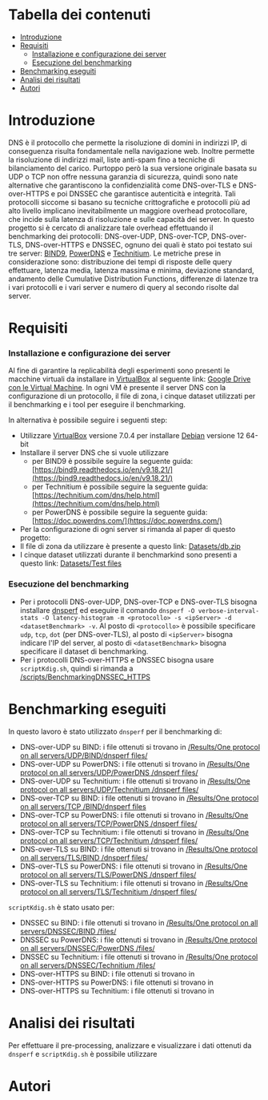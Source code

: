 # Tabella dei contenuti
- [Introduzione](https://github.com/mtolkien/Benchmarking-DNS-Server/tree/main#Introduzione)
- [Requisiti](https://github.com/mtolkien/Benchmarking-DNS-Server/tree/main#Requisiti)
  - [Installazione e configurazione dei server](https://github.com/mtolkien/Benchmarking-DNS-Server/tree/main#Installazione-e-configurazione-dei-server)
  - [Esecuzione del benchmarking](https://github.com/mtolkien/Benchmarking-DNS-Server/tree/main#Esecuzione-del-benchmarking)
- [Benchmarking eseguiti](https://github.com/mtolkien/Benchmarking-DNS-Server/tree/main#Benchmarking-eseguiti)  
- [Analisi dei risultati](https://github.com/mtolkien/Benchmarking-DNS-Server/tree/main#Analisi-dei-risultati)
- [Autori](https://github.com/mtolkien/Benchmarking-DNS-Server/tree/main#Autori)
# Introduzione
DNS è il protocollo che permette la risoluzione di domini in indirizzi IP, di conseguenza risulta fondamentale nella navigazione web. Inoltre permette la risoluzione di indirizzi mail, liste anti-spam fino a tecniche di bilanciamento del carico. Purtoppo però la sua versione originale basata su UDP o TCP non offre nessuna garanzia di sicurezza, quindi sono nate alternative che garantiscono la confidenzialità come DNS-over-TLS e DNS-over-HTTPS e poi DNSSEC che garantisce autenticità e integrità. Tali protocolli siccome si basano su tecniche crittografiche e protocolli più ad alto livello implicano inevitabilmente un maggiore overhead protocollare, che incide sulla latenza di risoluzione e sulle capacità dei server.
In questo progetto si è cercato di analizzare tale overhead effettuando il benchmarking dei protocolli: DNS-over-UDP, DNS-over-TCP, DNS-over-TLS, DNS-over-HTTPS e DNSSEC, ognuno dei quali è stato poi testato sui tre server: [BIND9](https://www.isc.org/bind/), [PowerDNS](https://www.powerdns.com/) e [Technitium](https://technitium.com/dns/). Le metriche prese in considerazione sono: distribuzione dei tempi di risposte delle query effettuare, latenza media, latenza massima e minima, deviazione standard, andamento delle Cumulative Distribution Functions, differenze di latenze tra i vari protocolli e i vari server e numero di query al secondo risolte dal server.

# Requisiti 
### Installazione e configurazione dei server
Al fine di garantire la replicabilità degli esperimenti sono presenti le macchine virtuali da installare in [VirtualBox](https://www.virtualbox.org/) al seguente link: [Google Drive con le Virtual Machine](https://drive.google.com/drive/folders/1RAqFOcWnDRnGb0TJHqvzB3Bh9TGvJJyF?usp=sharing). In ogni VM è presente il server DNS con la configurazione di un protocollo, il file di zona, i cinque dataset utilizzati per il benchmarking e i tool per eseguire il benchmarking.

In alternativa è possibile seguire i seguenti step:
- Utilizzare [VirtualBox](https://www.virtualbox.org/) versione 7.0.4 per installare [Debian](https://www.debian.org/distrib/) versione 12 64-bit
- Installare il server DNS che si vuole utilizzare
  - per BIND9 è possibile seguire la seguente guida: [https://bind9.readthedocs.io/en/v9.18.21/](https://bind9.readthedocs.io/en/v9.18.21/)
  - per Technitium è possibile seguire la seguente guida: [https://technitium.com/dns/help.html](https://technitium.com/dns/help.html)
  - per PowerDNS è possibile seguire la seguente guida: [https://doc.powerdns.com/](https://doc.powerdns.com/)
- Per la configurazione di ogni server si rimanda al paper di questo progetto: []()
- Il file di zona da utilizzare è presente a questo link: [Datasets/db.zip](https://github.com/mtolkien/Benchmarking-DNS-Server/blob/main/Datasets/db.zip)
- I cinque dataset utilizzati durante il benchmarkind sono presenti a questo link: [Datasets/Test files](https://github.com/mtolkien/Benchmarking-DNS-Server/tree/main/Datasets/Test%20files)
### Esecuzione del benchmarking  
- Per i protocolli DNS-over-UDP, DNS-over-TCP e DNS-over-TLS bisogna installare [dnsperf](https://github.com/DNS-OARC/dnsperf) ed eseguire il comando `dnsperf -O verbose-interval-stats -O latency-histogram -m <protocollo> -s <ipServer> -d <datasetBenchmark> -v`. Al posto di `<protocollo>` è possibile specificare `udp`, `tcp`, `dot` (per DNS-over-TLS), al posto di `<ipServer>` bisogna indicare l'IP del server, al posto di `<datasetBenchmark>` bisogna specificare il dataset di benchmarking.
- Per i protocolli DNS-over-HTTPS e DNSSEC bisogna usare `scriptKdig.sh`, quindi si rimanda a [/scripts/BenchmarkingDNSSEC_HTTPS](https://github.com/mtolkien/Benchmarking-DNS-Server/tree/main/scripts/BenchmarkingDNSSEC_HTTPS)

# Benchmarking eseguiti
In questo lavoro è stato utilizzato `dnsperf` per il benchmarking di:
- DNS-over-UDP su BIND: i file ottenuti si trovano in [/Results/One protocol on all servers/UDP/BIND/dnsperf files/](https://github.com/mtolkien/Benchmarking-DNS-Server/tree/main/Results/One%20protocol%20on%20all%20servers/UDP/BIND/dnsperf%20files)
- DNS-over-UDP su PowerDNS: i file ottenuti si trovano in [/Results/One protocol on all servers/UDP/PowerDNS
/dnsperf files/](https://github.com/mtolkien/Benchmarking-DNS-Server/tree/main/Results/One%20protocol%20on%20all%20servers/UDP/PowerDNS/dnsperf%20files)
- DNS-over-UDP su Technitium: i file ottenuti si trovano in [/Results/One protocol on all servers/UDP/Technitium
/dnsperf files/](https://github.com/mtolkien/Benchmarking-DNS-Server/tree/main/Results/One%20protocol%20on%20all%20servers/UDP/Technitium/dnsperf%20files)
- DNS-over-TCP su BIND: i file ottenuti si trovano in [/Results/One protocol on all servers/TCP
/BIND/dnsperf files](https://github.com/mtolkien/Benchmarking-DNS-Server/tree/main/Results/One%20protocol%20on%20all%20servers/TCP/BIND/dnsperf%20files)
- DNS-over-TCP su PowerDNS: i file ottenuti si trovano in [/Results/One protocol on all servers/TCP/PowerDNS
/dnsperf files/
](https://github.com/mtolkien/Benchmarking-DNS-Server/tree/main/Results/One%20protocol%20on%20all%20servers/TCP/PowerDNS/dnsperf%20files)
- DNS-over-TCP su Technitium: i file ottenuti si trovano in [/Results/One protocol on all servers/TCP/Technitium
/dnsperf files/
](https://github.com/mtolkien/Benchmarking-DNS-Server/tree/main/Results/One%20protocol%20on%20all%20servers/TCP/Technitium/dnsperf%20files)
- DNS-over-TLS su BIND: i file ottenuti si trovano in [/Results/One protocol on all servers/TLS/BIND
/dnsperf files/](https://github.com/mtolkien/Benchmarking-DNS-Server/tree/main/Results/One%20protocol%20on%20all%20servers/TLS/BIND/dnsperf%20files)
- DNS-over-TLS su PowerDNS: i file ottenuti si trovano in [/Results/One protocol on all servers/TLS/PowerDNS
/dnsperf files/](https://github.com/mtolkien/Benchmarking-DNS-Server/tree/main/Results/One%20protocol%20on%20all%20servers/TLS/PowerDNS/dnsperf%20files)
- DNS-over-TLS su Technitium: i file ottenuti si trovano in [/Results/One protocol on all servers/TLS/Technitium
/dnsperf files/](https://github.com/mtolkien/Benchmarking-DNS-Server/tree/main/Results/One%20protocol%20on%20all%20servers/TLS/Technitium/dnsperf%20files)

`scriptKdig.sh` è stato usato per:
- DNSSEC su BIND: i file ottenuti si trovano in [/Results/One protocol on all servers/DNSSEC/BIND
/files/](https://github.com/mtolkien/Benchmarking-DNS-Server/tree/main/Results/One%20protocol%20on%20all%20servers/DNSSEC/BIND/files)
- DNSSEC su PowerDNS: i file ottenuti si trovano in [/Results/One protocol on all servers/DNSSEC/PowerDNS
/files/](https://github.com/mtolkien/Benchmarking-DNS-Server/tree/main/Results/One%20protocol%20on%20all%20servers/DNSSEC/PowerDNS/files)
- DNSSEC su Technitium: i file ottenuti si trovano in [/Results/One protocol on all servers/DNSSEC/Technitium
/files/](https://github.com/mtolkien/Benchmarking-DNS-Server/tree/main/Results/One%20protocol%20on%20all%20servers/DNSSEC/Technitium/files)
- DNS-over-HTTPS su BIND: i file ottenuti si trovano in []()
- DNS-over-HTTPS su PowerDNS: i file ottenuti si trovano in []()
- DNS-over-HTTPS su Technitium: i file ottenuti si trovano in []()
  
# Analisi dei risultati
Per effettuare il pre-processing, analizzare e visualizzare i dati ottenuti da `dnsperf` e `scriptKdig.sh` è possibile utilizzare

# Autori
